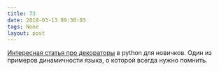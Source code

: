 ```yaml
---
title: 73
date: 2018-03-13 09:30:03
tags: None
layout: post
---
```


[Интересная статья про декораторы](https://github.com/hchasestevens/hchasestevens.github.io/blob/master/notebooks/the-decorators-they-wont-tell-you-about.ipynb) в python для новичков.  Один из примеров динамичности языка, о которой всегда нужно помнить.
